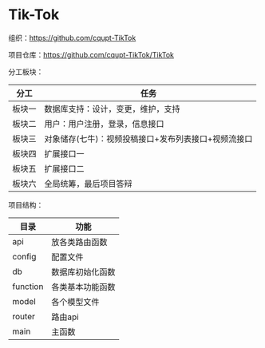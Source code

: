 # Tik-Tok
组织：https://github.com/cqupt-TikTok

项目仓库：https://github.com/cqupt-TikTok/TikTok

分工板块：

| 分工   | 任务                                                 |
| ------ | ---------------------------------------------------- |
| 板块一 | 数据库支持：设计，变更，维护，支持                   |
| 板块二 | 用户：用户注册，登录，信息接口                       |
| 板块三 | 对象储存(七牛)：视频投稿接口+发布列表接口+视频流接口 |
| 板块四 | 扩展接口一                                           |
| 板块五 | 扩展接口二                                           |
| 板块六 | 全局统筹，最后项目答辩                               |

项目结构：

| 目录     | 功能             |
| -------- | ---------------- |
| api      | 放各类路由函数   |
|config    | 配置文件         |
| db       | 数据库初始化函数 |
| function | 各类基本功能函数 |
| model    | 各个模型文件     |
| router   | 路由api          |
| main     | 主函数           |
